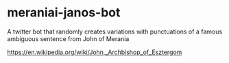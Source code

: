 # meraniai-janos-bot
A twitter bot that randomly creates variations with punctuations of a famous ambiguous sentence from John of Merania


https://en.wikipedia.org/wiki/John,_Archbishop_of_Esztergom
